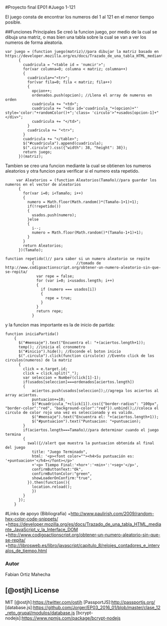#Proyecto final EP01
#Juego 1-121

El juego consta de encontrar los numeros del 1 al 121 en el menor tiempo posible.

##Funciones Principales
Se creó la funcion juego, por medio de la cual se dibuja una matriz, o mas bien una tabla sobre la cual se van a 
ver los numeros de forma aleatoria.

```
var juego = (function juego(matriz)//para dibujar la matriz basado en https://developer.mozilla.org/es/docs/Trazado_de_una_tabla_HTML_mediante_JavaScript_y_la_Interface_DOM
      {
        cuadricula = "<table id = 'numcir'>";
        for(var columna=0; columna < matriz; columna++)
        {
          cuadricula+="<tr>";
          for(var fila=0; fila < matriz; fila++)
          {
            opcion++;
            ordenados.push(opcion); //Llena el array de numeros en orden
            cuadricula += "<td>";
            cuadricula += "<div id='cuadricula_"+(opcion)+"' style='color:"+randomColor()+";'class= 'circulo'>"+usados[opcion-1]+"</div>";
            cuadricula += "</td>";
          }
          cuadricula += "<tr>";
        }
        cuadricula += "</table>";
        $("#cuadricula").append(cuadricula);
        $(".circulo").css({"width": 38,	"height": 38});
        return juego;
      })(matriz);
```

Tambien se creo una funcion mediante la cual se obtienen los numeros aleatorios y otra funcion para verificar si el numero esta repetido.
```
     var Aleatorios = (function Aleatorios(Tamaño)//para guardar los numeros en el vector de aleatorios
      {
        for(var i=0; i<Tamaño; i++)
        {
          numero = Math.floor(Math.random()*(Tamaño-1+1)+1);
          if(!repetido())
          {
            usados.push(numero);
          }else
          {
            i--;
            numero = Math.floor(Math.random()*(Tamaño-1+1)+1);
          }
        }
        return Aleatorios;
      })(Tamaño);

function repetido()// para saber si un numero aleatorio se repite
            {                   //tomado de http://www.codigoactionscript.org/obtener-un-numero-aleatorio-sin-que-se-repita/
              var repe = false;
              for (var i=0; i<usados.length; i++)
              {
                if (numero === usados[i])
                {
                  repe = true;
                }
              }
              return repe;
            }
```
y la funcion mas importante es la de inicio de partida:
```
function iniciaPartida()
    {
      $("#mensaje").text("Encuentra el: "+(aciertos.length+1));
      temp(); //inicia el cronometro
      $("#inicio").hide(); //Esconde el boton inicio
      $(".circulo").click(function circulo(e) //Evento click de los circulos(numeros) de la matriz
      {
        click = e.target.id;
        click = click.split("_");
        var seleccion = Number(click[1]-1);
        if(usados[seleccion]===ordenados[aciertos.length])
        {
            aciertos.push(usados[seleccion]);//agrega los aciertos al array aciertos.
            puntuacion+=10;
            $("#cuadricula_"+click[1]).css({"border-radius": "100px", "border-color":"red", "background-color":"red"}).unbind();//coloca el circulo de color rojo una vez es seleccionado y es valido.
            $("#mensaje").text("Encuentra el: "+(aciertos.length+1));
            $("#puntuacion").text("Puntuacion: "+puntuacion);
        }
        if(aciertos.length===Tamaño)//para determinar cuando el juego termina
        {
          swal({//alert que muestra la puntuacion obtenida al final del juego
            title: "Juego Terminado",
            html: '<p><font color=""><h4>Su puntuación es: '+puntuacion+'</h4></font></p>'
            +'<p> Tiempo Final:'+hor+':'+min+':'+seg+'</p>',
            confirmButtonText:"Ok",
            confirmButtonColor:"green",
            showLoaderOnConfirm:"true",
          }).then(function(){
            location.reload();
            })
        }
      });
    }
```
#Links de apoyo (Bibliografia)
+http://www.paulirish.com/2009/random-hex-color-code-snippets/
+https://developer.mozilla.org/es/docs/Trazado_de_una_tabla_HTML_mediante_JavaScript_y_la_Interface_DOM
+http://www.codigoactionscript.org/obtener-un-numero-aleatorio-sin-que-se-repita/
+http://librosweb.es/libro/javascript/capitulo_8/relojes_contadores_e_intervalos_de_tiempo.html

### Autor
Fabian Ortiz Mahecha

[@ostjh]
License
----
MIT
[@ostjh]:https://twitter.com/ostjh
[PassportJS]:http://passportjs.org/
[database.js]:https://github.com/Jorger/EP03_2016_01/blob/master/clase_12_reto_grupal/modulos/database.js
[bcrypt-nodejs]:https://www.npmjs.com/package/bcrypt-nodejs
